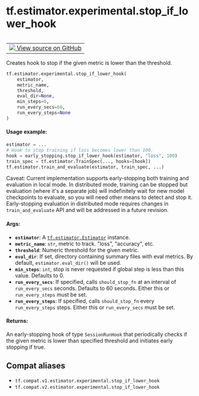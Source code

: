 <div itemscope itemtype="http://developers.google.com/ReferenceObject">
<meta itemprop="name" content="tf.estimator.experimental.stop_if_lower_hook" />
<meta itemprop="path" content="Stable" />
</div>

# tf.estimator.experimental.stop_if_lower_hook

<!-- Insert buttons and diff -->

<table class="tfo-notebook-buttons tfo-api" align="left">

<td>
  <a target="_blank" href="https://github.com/tensorflow/estimator/tree/master/tensorflow_estimator/python/estimator/early_stopping.py">
    <img src="https://www.tensorflow.org/images/GitHub-Mark-32px.png" />
    View source on GitHub
  </a>
</td></table>



Creates hook to stop if the given metric is lower than the threshold.

``` python
tf.estimator.experimental.stop_if_lower_hook(
    estimator,
    metric_name,
    threshold,
    eval_dir=None,
    min_steps=0,
    run_every_secs=60,
    run_every_steps=None
)
```



<!-- Placeholder for "Used in" -->


#### Usage example:



```python
estimator = ...
# Hook to stop training if loss becomes lower than 100.
hook = early_stopping.stop_if_lower_hook(estimator, "loss", 100)
train_spec = tf.estimator.TrainSpec(..., hooks=[hook])
tf.estimator.train_and_evaluate(estimator, train_spec, ...)
```

Caveat: Current implementation supports early-stopping both training and
evaluation in local mode. In distributed mode, training can be stopped but
evaluation (where it's a separate job) will indefinitely wait for new model
checkpoints to evaluate, so you will need other means to detect and stop it.
Early-stopping evaluation in distributed mode requires changes in
`train_and_evaluate` API and will be addressed in a future revision.

#### Args:


* <b>`estimator`</b>: A <a href="../../../tf/estimator/Estimator.md"><code>tf.estimator.Estimator</code></a> instance.
* <b>`metric_name`</b>: `str`, metric to track. "loss", "accuracy", etc.
* <b>`threshold`</b>: Numeric threshold for the given metric.
* <b>`eval_dir`</b>: If set, directory containing summary files with eval metrics. By
  default, `estimator.eval_dir()` will be used.
* <b>`min_steps`</b>: `int`, stop is never requested if global step is less than this
  value. Defaults to 0.
* <b>`run_every_secs`</b>: If specified, calls `should_stop_fn` at an interval of
  `run_every_secs` seconds. Defaults to 60 seconds. Either this or
  `run_every_steps` must be set.
* <b>`run_every_steps`</b>: If specified, calls `should_stop_fn` every
  `run_every_steps` steps. Either this or `run_every_secs` must be set.


#### Returns:

An early-stopping hook of type `SessionRunHook` that periodically checks
if the given metric is lower than specified threshold and initiates
early stopping if true.


## Compat aliases

* `tf.compat.v1.estimator.experimental.stop_if_lower_hook`
* `tf.compat.v2.estimator.experimental.stop_if_lower_hook`

